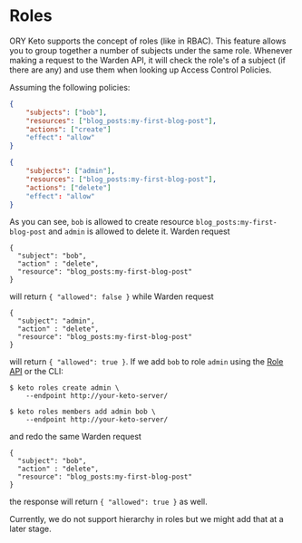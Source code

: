# Roles

ORY Keto supports the concept of roles (like in RBAC). This feature allows you to group together a number of subjects
under the same role. Whenever making a request to the Warden API, it will check the role's of a subject (if there are any)
and use them when looking up Access Control Policies.

Assuming the following policies:

```json
{
    "subjects": ["bob"],
    "resources": ["blog_posts:my-first-blog-post"],
    "actions": ["create"]
    "effect": "allow"
}
```

```json
{
    "subjects": ["admin"],
    "resources": ["blog_posts:my-first-blog-post"],
    "actions": ["delete"]
    "effect": "allow"
}
```

As you can see, `bob` is allowed to create resource `blog_posts:my-first-blog-post` and `admin` is allowed to delete it.
Warden request

```
{
  "subject": "bob",
  "action" : "delete",
  "resource": "blog_posts:my-first-blog-post"
}
```

will return `{ "allowed": false }` while Warden request

```
{
  "subject": "admin",
  "action" : "delete",
  "resource": "blog_posts:my-first-blog-post"
}
```

will return `{ "allowed": true }`. If we add `bob` to role `admin` using the [Role API](https://www.ory.sh/docs/api/keto)
or the CLI:

```
$ keto roles create admin \
    --endpoint http://your-keto-server/

$ keto roles members add admin bob \
    --endpoint http://your-keto-server/
```

and redo the same Warden request

```
{
  "subject": "bob",
  "action" : "delete",
  "resource": "blog_posts:my-first-blog-post"
}
```

the response will return `{ "allowed": true }` as well.

Currently, we do not support hierarchy in roles but we might add that at a later stage.
